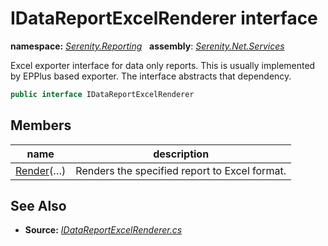 # IDataReportExcelRenderer interface
**namespace:** *[Serenity.Reporting](../README.md#serenity.reporting-namespace)*   **assembly**: *[Serenity.Net.Services](../README.md)*

Excel exporter interface for data only reports. This is usually implemented by EPPlus based exporter. The interface abstracts that dependency.

```csharp
public interface IDataReportExcelRenderer
```

## Members

| name | description |
| --- | --- |
| [Render](IDataReportExcelRenderer/Render.md)(…) | Renders the specified report to Excel format. |

## See Also

* **Source:** *[IDataReportExcelRenderer.cs](https://github.com/serenity-is/Serenity/blob/master/src/Serenity.Net.Services/Reporting/DataReport/IDataReportExcelRenderer.cs)*